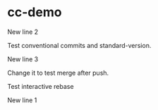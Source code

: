 # cc-demo

New line 2

Test conventional commits and standard-version.

New line 3

Change it to test merge after push.

Test interactive rebase

New line 1
